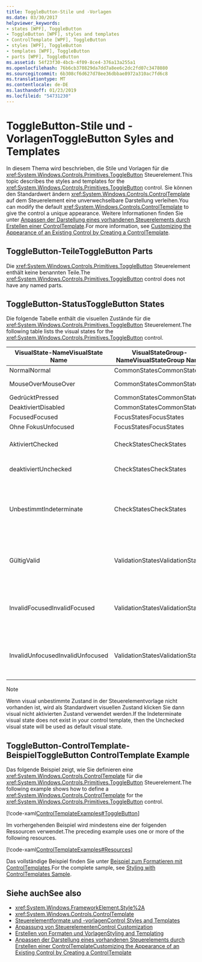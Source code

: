 ```yaml
---
title: ToggleButton-Stile und -Vorlagen
ms.date: 03/30/2017
helpviewer_keywords:
- states [WPF], ToggleButton
- ToggleButton [WPF], styles and templates
- ControlTemplate [WPF], ToggleButton
- styles [WPF], ToggleButton
- templates [WPF], ToggleButton
- parts [WPF], ToggleButton
ms.assetid: 54f23f30-4bcb-4f09-8ce4-376a13a255a1
ms.openlocfilehash: 76b6cb370829da7dd7a8ee6c2dc2fd07c3478080
ms.sourcegitcommit: 6b308cf6d627d78ee36dbbae8972a310ac7fd6c8
ms.translationtype: MT
ms.contentlocale: de-DE
ms.lasthandoff: 01/23/2019
ms.locfileid: "54731230"
---
```

# <a name="togglebutton-syles-and-templates"></a><span data-ttu-id="acf3e-102">ToggleButton-Stile und -Vorlagen</span><span class="sxs-lookup"><span data-stu-id="acf3e-102">ToggleButton Syles and Templates</span></span>
<span data-ttu-id="acf3e-103">In diesem Thema wird beschrieben, die Stile und Vorlagen für die <xref:System.Windows.Controls.Primitives.ToggleButton> Steuerelement.</span><span class="sxs-lookup"><span data-stu-id="acf3e-103">This topic describes the styles and templates for the <xref:System.Windows.Controls.Primitives.ToggleButton> control.</span></span> <span data-ttu-id="acf3e-104">Sie können den Standardwert ändern <xref:System.Windows.Controls.ControlTemplate> auf dem Steuerelement eine unverwechselbare Darstellung verleihen.</span><span class="sxs-lookup"><span data-stu-id="acf3e-104">You can modify the default <xref:System.Windows.Controls.ControlTemplate> to give the control a unique appearance.</span></span> <span data-ttu-id="acf3e-105">Weitere Informationen finden Sie unter [Anpassen der Darstellung eines vorhandenen Steuerelements durch Erstellen einer ControlTemplate](../../../../docs/framework/wpf/controls/customizing-the-appearance-of-an-existing-control.md).</span><span class="sxs-lookup"><span data-stu-id="acf3e-105">For more information, see [Customizing the Appearance of an Existing Control by Creating a ControlTemplate](../../../../docs/framework/wpf/controls/customizing-the-appearance-of-an-existing-control.md).</span></span>  
  
## <a name="togglebutton-parts"></a><span data-ttu-id="acf3e-106">ToggleButton-Teile</span><span class="sxs-lookup"><span data-stu-id="acf3e-106">ToggleButton Parts</span></span>  
 <span data-ttu-id="acf3e-107">Die <xref:System.Windows.Controls.Primitives.ToggleButton> Steuerelement enthält keine benannten Teile.</span><span class="sxs-lookup"><span data-stu-id="acf3e-107">The <xref:System.Windows.Controls.Primitives.ToggleButton> control does not have any named parts.</span></span>  
  
## <a name="togglebutton-states"></a><span data-ttu-id="acf3e-108">ToggleButton-Status</span><span class="sxs-lookup"><span data-stu-id="acf3e-108">ToggleButton States</span></span>  
 <span data-ttu-id="acf3e-109">Die folgende Tabelle enthält die visuellen Zustände für die <xref:System.Windows.Controls.Primitives.ToggleButton> Steuerelement.</span><span class="sxs-lookup"><span data-stu-id="acf3e-109">The following table lists the visual states for the <xref:System.Windows.Controls.Primitives.ToggleButton> control.</span></span>  
  
|<span data-ttu-id="acf3e-110">VisualState-Name</span><span class="sxs-lookup"><span data-stu-id="acf3e-110">VisualState Name</span></span>|<span data-ttu-id="acf3e-111">VisualStateGroup-Name</span><span class="sxs-lookup"><span data-stu-id="acf3e-111">VisualStateGroup Name</span></span>|<span data-ttu-id="acf3e-112">Beschreibung</span><span class="sxs-lookup"><span data-stu-id="acf3e-112">Description</span></span>|  
|-|-|-|  
|<span data-ttu-id="acf3e-113">Normal</span><span class="sxs-lookup"><span data-stu-id="acf3e-113">Normal</span></span>|<span data-ttu-id="acf3e-114">CommonStates</span><span class="sxs-lookup"><span data-stu-id="acf3e-114">CommonStates</span></span>|<span data-ttu-id="acf3e-115">Der Standardzustand</span><span class="sxs-lookup"><span data-stu-id="acf3e-115">The default state.</span></span>|  
|<span data-ttu-id="acf3e-116">MouseOver</span><span class="sxs-lookup"><span data-stu-id="acf3e-116">MouseOver</span></span>|<span data-ttu-id="acf3e-117">CommonStates</span><span class="sxs-lookup"><span data-stu-id="acf3e-117">CommonStates</span></span>|<span data-ttu-id="acf3e-118">Der Mauszeiger ist über dem Steuerelement positioniert.</span><span class="sxs-lookup"><span data-stu-id="acf3e-118">The mouse pointer is positioned over the control.</span></span>|  
|<span data-ttu-id="acf3e-119">Gedrückt</span><span class="sxs-lookup"><span data-stu-id="acf3e-119">Pressed</span></span>|<span data-ttu-id="acf3e-120">CommonStates</span><span class="sxs-lookup"><span data-stu-id="acf3e-120">CommonStates</span></span>|<span data-ttu-id="acf3e-121">Das Steuerelement wird gedrückt.</span><span class="sxs-lookup"><span data-stu-id="acf3e-121">The control is pressed.</span></span>|  
|<span data-ttu-id="acf3e-122">Deaktiviert</span><span class="sxs-lookup"><span data-stu-id="acf3e-122">Disabled</span></span>|<span data-ttu-id="acf3e-123">CommonStates</span><span class="sxs-lookup"><span data-stu-id="acf3e-123">CommonStates</span></span>|<span data-ttu-id="acf3e-124">Das Steuerelement ist deaktiviert.</span><span class="sxs-lookup"><span data-stu-id="acf3e-124">The control is disabled.</span></span>|  
|<span data-ttu-id="acf3e-125">Focused</span><span class="sxs-lookup"><span data-stu-id="acf3e-125">Focused</span></span>|<span data-ttu-id="acf3e-126">FocusStates</span><span class="sxs-lookup"><span data-stu-id="acf3e-126">FocusStates</span></span>|<span data-ttu-id="acf3e-127">Der Fokus liegt auf dem Steuerelement.</span><span class="sxs-lookup"><span data-stu-id="acf3e-127">The control has focus.</span></span>|  
|<span data-ttu-id="acf3e-128">Ohne Fokus</span><span class="sxs-lookup"><span data-stu-id="acf3e-128">Unfocused</span></span>|<span data-ttu-id="acf3e-129">FocusStates</span><span class="sxs-lookup"><span data-stu-id="acf3e-129">FocusStates</span></span>|<span data-ttu-id="acf3e-130">Der Fokus liegt nicht auf dem Steuerelement.</span><span class="sxs-lookup"><span data-stu-id="acf3e-130">The control does not have focus.</span></span>|  
|<span data-ttu-id="acf3e-131">Aktiviert</span><span class="sxs-lookup"><span data-stu-id="acf3e-131">Checked</span></span>|<span data-ttu-id="acf3e-132">CheckStates</span><span class="sxs-lookup"><span data-stu-id="acf3e-132">CheckStates</span></span>|<span data-ttu-id="acf3e-133"><xref:System.Windows.Controls.Primitives.ToggleButton.IsChecked%2A> ist `true`.</span><span class="sxs-lookup"><span data-stu-id="acf3e-133"><xref:System.Windows.Controls.Primitives.ToggleButton.IsChecked%2A> is `true`.</span></span>|  
|<span data-ttu-id="acf3e-134">deaktiviert</span><span class="sxs-lookup"><span data-stu-id="acf3e-134">Unchecked</span></span>|<span data-ttu-id="acf3e-135">CheckStates</span><span class="sxs-lookup"><span data-stu-id="acf3e-135">CheckStates</span></span>|<span data-ttu-id="acf3e-136"><xref:System.Windows.Controls.Primitives.ToggleButton.IsChecked%2A> ist `false`.</span><span class="sxs-lookup"><span data-stu-id="acf3e-136"><xref:System.Windows.Controls.Primitives.ToggleButton.IsChecked%2A> is `false`.</span></span>|  
|<span data-ttu-id="acf3e-137">Unbestimmt</span><span class="sxs-lookup"><span data-stu-id="acf3e-137">Indeterminate</span></span>|<span data-ttu-id="acf3e-138">CheckStates</span><span class="sxs-lookup"><span data-stu-id="acf3e-138">CheckStates</span></span>|<span data-ttu-id="acf3e-139"><xref:System.Windows.Controls.Primitives.ToggleButton.IsThreeState%2A> ist `true`, und <xref:System.Windows.Controls.Primitives.ToggleButton.IsChecked%2A> ist `null`.</span><span class="sxs-lookup"><span data-stu-id="acf3e-139"><xref:System.Windows.Controls.Primitives.ToggleButton.IsThreeState%2A> is `true`, and <xref:System.Windows.Controls.Primitives.ToggleButton.IsChecked%2A> is `null`.</span></span>|  
|<span data-ttu-id="acf3e-140">Gültig</span><span class="sxs-lookup"><span data-stu-id="acf3e-140">Valid</span></span>|<span data-ttu-id="acf3e-141">ValidationStates</span><span class="sxs-lookup"><span data-stu-id="acf3e-141">ValidationStates</span></span>|<span data-ttu-id="acf3e-142">Das Steuerelement verwendet die <xref:System.Windows.Controls.Validation> Klasse und die <xref:System.Windows.Controls.Validation.HasError%2A?displayProperty=nameWithType> angefügte Eigenschaft `false`.</span><span class="sxs-lookup"><span data-stu-id="acf3e-142">The control uses the <xref:System.Windows.Controls.Validation> class and the <xref:System.Windows.Controls.Validation.HasError%2A?displayProperty=nameWithType> attached property is `false`.</span></span>|  
|<span data-ttu-id="acf3e-143">InvalidFocused</span><span class="sxs-lookup"><span data-stu-id="acf3e-143">InvalidFocused</span></span>|<span data-ttu-id="acf3e-144">ValidationStates</span><span class="sxs-lookup"><span data-stu-id="acf3e-144">ValidationStates</span></span>|<span data-ttu-id="acf3e-145">Die <xref:System.Windows.Controls.Validation.HasError%2A?displayProperty=nameWithType> angefügte Eigenschaft `true` hat das Steuerelement den Fokus besitzt.</span><span class="sxs-lookup"><span data-stu-id="acf3e-145">The <xref:System.Windows.Controls.Validation.HasError%2A?displayProperty=nameWithType> attached property is `true` has the control has focus.</span></span>|  
|<span data-ttu-id="acf3e-146">InvalidUnfocused</span><span class="sxs-lookup"><span data-stu-id="acf3e-146">InvalidUnfocused</span></span>|<span data-ttu-id="acf3e-147">ValidationStates</span><span class="sxs-lookup"><span data-stu-id="acf3e-147">ValidationStates</span></span>|<span data-ttu-id="acf3e-148">Die <xref:System.Windows.Controls.Validation.HasError%2A?displayProperty=nameWithType> angefügte Eigenschaft `true` hat das Steuerelement keinen Fokus besitzt.</span><span class="sxs-lookup"><span data-stu-id="acf3e-148">The <xref:System.Windows.Controls.Validation.HasError%2A?displayProperty=nameWithType> attached property is `true` has the control does not have focus.</span></span>|  
  
> [!NOTE]
>  <span data-ttu-id="acf3e-149">Wenn visual unbestimmte Zustand in der Steuerelementvorlage nicht vorhanden ist, wird als Standardwert visuellen Zustand klicken Sie dann visual nicht aktivierten Zustand verwendet werden.</span><span class="sxs-lookup"><span data-stu-id="acf3e-149">If the Indeterminate visual state does not exist in your control template, then the Unchecked visual state will be used as default visual state.</span></span>  
  
## <a name="togglebutton-controltemplate-example"></a><span data-ttu-id="acf3e-150">ToggleButton-ControlTemplate-Beispiel</span><span class="sxs-lookup"><span data-stu-id="acf3e-150">ToggleButton ControlTemplate Example</span></span>  
 <span data-ttu-id="acf3e-151">Das folgende Beispiel zeigt, wie Sie definieren eine <xref:System.Windows.Controls.ControlTemplate> für die <xref:System.Windows.Controls.Primitives.ToggleButton> Steuerelement.</span><span class="sxs-lookup"><span data-stu-id="acf3e-151">The following example shows how to define a <xref:System.Windows.Controls.ControlTemplate> for the <xref:System.Windows.Controls.Primitives.ToggleButton> control.</span></span>  
  
 [!code-xaml[ControlTemplateExamples#ToggleButton](../../../../samples/snippets/csharp/VS_Snippets_Wpf/ControlTemplateExamples/CS/resources/combobox.xaml#togglebutton)]  
  
 <span data-ttu-id="acf3e-152">Im vorhergehenden Beispiel wird mindestens eine der folgenden Ressourcen verwendet.</span><span class="sxs-lookup"><span data-stu-id="acf3e-152">The preceding example uses one or more of the following resources.</span></span>  
  
 [!code-xaml[ControlTemplateExamples#Resources](../../../../samples/snippets/csharp/VS_Snippets_Wpf/ControlTemplateExamples/CS/resources/shared.xaml#resources)]  
  
 <span data-ttu-id="acf3e-153">Das vollständige Beispiel finden Sie unter [Beispiel zum Formatieren mit ControlTemplates](https://github.com/Microsoft/WPF-Samples/tree/master/Styles%20&%20Templates/IntroToStylingAndTemplating).</span><span class="sxs-lookup"><span data-stu-id="acf3e-153">For the complete sample, see [Styling with ControlTemplates Sample](https://github.com/Microsoft/WPF-Samples/tree/master/Styles%20&%20Templates/IntroToStylingAndTemplating).</span></span>  
  
## <a name="see-also"></a><span data-ttu-id="acf3e-154">Siehe auch</span><span class="sxs-lookup"><span data-stu-id="acf3e-154">See also</span></span>
- <xref:System.Windows.FrameworkElement.Style%2A>
- <xref:System.Windows.Controls.ControlTemplate>
- [<span data-ttu-id="acf3e-155">Steuerelementformate und -vorlagen</span><span class="sxs-lookup"><span data-stu-id="acf3e-155">Control Styles and Templates</span></span>](../../../../docs/framework/wpf/controls/control-styles-and-templates.md)
- [<span data-ttu-id="acf3e-156">Anpassung von Steuerelementen</span><span class="sxs-lookup"><span data-stu-id="acf3e-156">Control Customization</span></span>](../../../../docs/framework/wpf/controls/control-customization.md)
- [<span data-ttu-id="acf3e-157">Erstellen von Formaten und Vorlagen</span><span class="sxs-lookup"><span data-stu-id="acf3e-157">Styling and Templating</span></span>](../../../../docs/framework/wpf/controls/styling-and-templating.md)
- [<span data-ttu-id="acf3e-158">Anpassen der Darstellung eines vorhandenen Steuerelements durch Erstellen einer ControlTemplate</span><span class="sxs-lookup"><span data-stu-id="acf3e-158">Customizing the Appearance of an Existing Control by Creating a ControlTemplate</span></span>](../../../../docs/framework/wpf/controls/customizing-the-appearance-of-an-existing-control.md)
